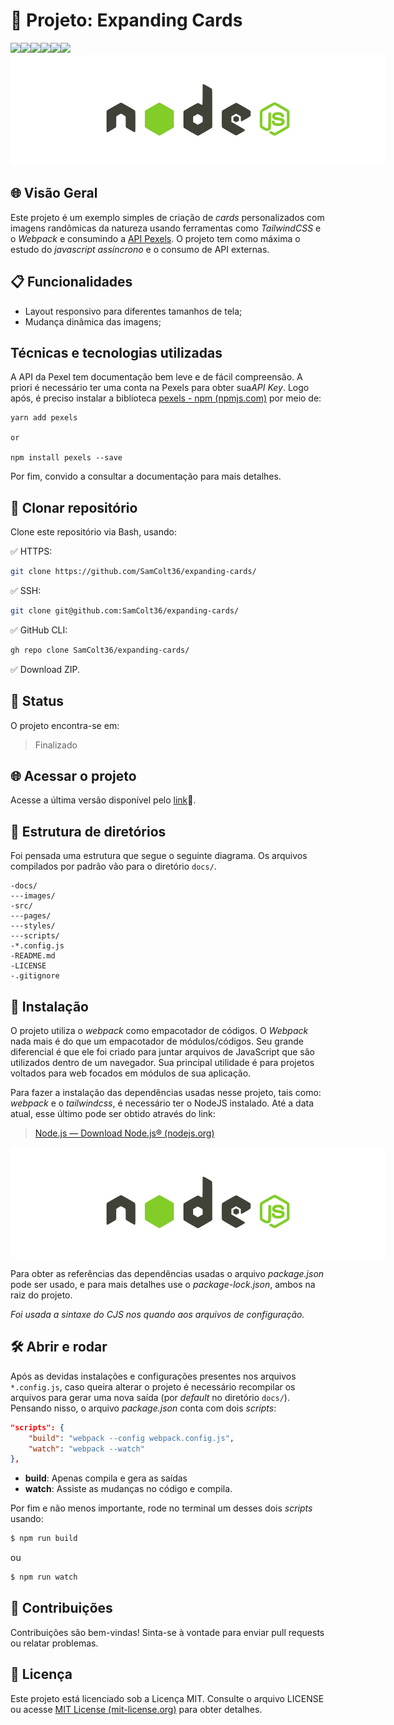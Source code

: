 
# 🚀 Projeto: Expanding Cards
![](https://img.shields.io/badge/JavaScript-F7DF1E?style=for-the-badge&logo=javascript&logoColor=black)![](https://img.shields.io/badge/HTML5-E34F26?style=for-the-badge&logo=html5&logoColor=white)![](https://img.shields.io/badge/CSS3-1572B6?style=for-the-badge&logo=css3&logoColor=white)![](https://img.shields.io/badge/Tailwind_CSS-38B2AC?style=for-the-badge&logo=tailwind-css&logoColor=white)![](https://img.shields.io/badge/Visual_Studio-5C2D91?style=for-the-badge&logo=visual%20studio&logoColor=white)![](https://img.shields.io/badge/jQuery-0769AD?style=for-the-badge&logo=jquery&logoColor=white)
<img title="a Node" alt="Banner NodeJs" src="./docs/images/node-banner.png"
style="max-width: 600px">   

## 🌐 Visão Geral

Este projeto é um exemplo simples de criação de *cards* personalizados com imagens randômicas da natureza usando ferramentas como *TailwindCSS* e o *Webpack* e consumindo a [ API Pexels](https://www.pexels.com/api/). O projeto tem como máxima o estudo do *javascript assíncrono* e o consumo de API externas.
## 📋 Funcionalidades

- Layout responsivo para diferentes tamanhos de tela;
- Mudança dinâmica das imagens;

##  Técnicas e tecnologias utilizadas
A API da Pexel tem documentação bem leve e de fácil compreensão. A priori é necessário ter uma conta na Pexels para obter sua*API Key*. Logo após, é preciso instalar a biblioteca [pexels - npm (npmjs.com)](https://www.npmjs.com/package/pexels) por meio de:
```
yarn add pexels

or

npm install pexels --save
```
Por fim, convido a consultar a documentação para mais detalhes.
## 📁 Clonar repositório

Clone este repositório via Bash, usando:

✅ HTTPS:

```bash
git clone https://github.com/SamColt36/expanding-cards/
```

✅ SSH:

```bash
git clone git@github.com:SamColt36/expanding-cards/
```

✅ GitHub CLI:

```bash
gh repo clone SamColt36/expanding-cards/
```

✅ Download ZIP.

## 📶 Status

O projeto encontra-se em:

> Finalizado

## 🌐 Acessar o projeto

Acesse a última versão disponível pelo [link](https://expanding-cards-eight-gray.vercel.app/)🔗.

## 📂 Estrutura de diretórios

Foi pensada uma estrutura que segue o seguinte diagrama. Os arquivos compilados por padrão vão para o diretório `docs/`.

    -docs/
    ---images/
    -src/
    ---pages/
    ---styles/
    ---scripts/
    -*.config.js
    -README.md
    -LICENSE
    -.gitignore

## 🔧 Instalação

O projeto utiliza o _webpack_ como empacotador de códigos. O _Webpack_ nada mais é do que um empacotador de módulos/códigos. Seu grande diferencial é que ele foi criado para juntar arquivos de JavaScript que são utilizados dentro de um navegador. Sua principal utilidade é para projetos voltados para web focados em módulos de sua aplicação.

Para fazer a instalação das dependências usadas nesse projeto, tais como: _webpack_ e o _tailwindcss_, é necessário ter o NodeJS instalado. Até a data atual, esse último pode ser obtido através do link:

> [Node.js — Download Node.js® (nodejs.org)](https://nodejs.org/en/download)

<img title="a Node" alt="Banner NodeJs" src="./docs/images/node-banner.png"
style="max-width: 600px">

Para obter as referências das dependências usadas o arquivo _package.json_ pode ser usado, e para mais detalhes use o _package-lock.json_, ambos na raiz do projeto.

_Foi usada a sintaxe do CJS nos quando aos arquivos de configuração._

## 🛠️ Abrir e rodar

Após as devidas instalações e configurações presentes nos arquivos `*.config.js`, caso queira alterar o projeto é necessário recompilar os arquivos para gerar uma nova saída (por _default_ no diretório `docs/`). Pensando nisso, o arquivo _package.json_ conta com dois _scripts_:

```json
"scripts": {
	"build": "webpack --config webpack.config.js",
	"watch": "webpack --watch"
},
```

- **build**: Apenas compila e gera as saídas
- **watch**: Assiste as mudanças no código e compila.

Por fim e não menos importante, rode no terminal um desses dois _scripts_ usando:

```bash
$ npm run build
```

ou

```bash
$ npm run watch
```

## 👥 Contribuições

Contribuições são bem-vindas! Sinta-se à vontade para enviar pull requests ou relatar problemas.

## 📄 Licença

Este projeto está licenciado sob a Licença MIT. Consulte o arquivo LICENSE ou acesse [MIT License (mit-license.org)](https://mit-license.org/) para obter detalhes.
